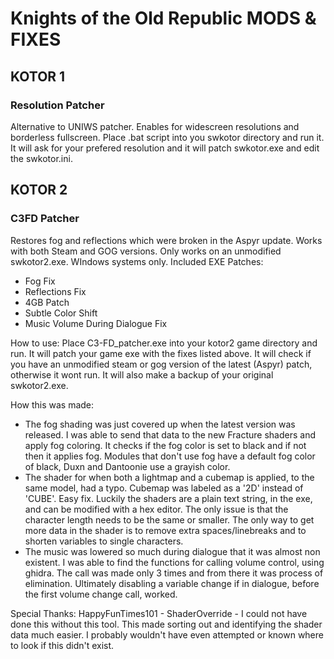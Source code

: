 # Knights of the Old Republic MODS & FIXES
## KOTOR 1
### Resolution Patcher
Alternative to UNIWS patcher. Enables for widescreen resolutions and borderless fullscreen.
Place .bat script into you swkotor directory and run it. It will ask for your prefered resolution and it will patch swkotor.exe and edit the swkotor.ini.
## KOTOR 2
### C3FD Patcher
Restores fog and reflections which were broken in the Aspyr update. Works with both Steam and GOG versions. Only works on an unmodified swkotor2.exe. WIndows systems only.
Included EXE Patches:
- Fog Fix
- Reflections Fix
- 4GB Patch
- Subtle Color Shift
- Music Volume During Dialogue Fix

How to use: 
Place C3-FD_patcher.exe into your kotor2 game directory and run. It will patch your game exe with the fixes listed above.
It will check if you have an unmodified steam or gog version of the latest (Aspyr) patch, otherwise it wont run.
It will also make a backup of your original swkotor2.exe.

How this was made:
- The fog shading was just covered up when the latest version was released. I was able to send that data to the new Fracture shaders and apply fog coloring. It checks if the fog color is set to black and if not then it applies fog. Modules that don't use fog have a default fog color of black, Duxn and Dantoonie use a grayish color.
- The shader for when both a lightmap and a cubemap is applied, to the same model, had a typo. Cubemap was labeled as a '2D' instead of 'CUBE'. Easy fix.
Luckily the shaders are a plain text string, in the exe, and can be modified with a hex editor. The only issue is that the character length needs to be the same or smaller. The only way to get more data in the shader is to remove extra spaces/linebreaks and to shorten variables to single characters.
- The music was lowered so much during dialogue that it was almost non existent. I was able to find the functions for calling volume control, using ghidra. The call was made only 3 times and from there it was process of elimination. Ultimately disabling a variable change if in dialogue, before the first volume change call, worked.

Special Thanks:
HappyFunTimes101 - ShaderOverride - I could not have done this without this tool. This made sorting out and identifying the shader data much easier. I probably wouldn't have even attempted or known where to look if this didn't exist.
